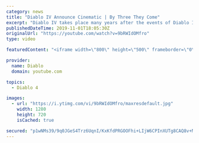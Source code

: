 ```yaml
---
category: news
title: "Diablo IV Announce Cinematic | By Three They Come"
excerpt: "Diablo IV takes place many years after the events of Diablo III, after millions have been slaughtered by the actions of the High Heavens and Burning Hells alike."
publishedDateTime: 2019-11-01T18:05:30Z
originalUrl: "https://youtube.com/watch?v=9bRWIdOMfro"
type: video

featuredContent: "<iframe width=\"800\" height=\"500\" frameborder=\"0\" src=\"https://www.youtube.com/embed/9bRWIdOMfro\" allow=\"accelerometer; autoplay; encrypted-media; gyroscope; picture-in-picture\" allowfullscreen></iframe>"

provider:
  name: Diablo
  domain: youtube.com

topics:
  - Diablo 4

images:
  - url: "https://i.ytimg.com/vi/9bRWIdOMfro/maxresdefault.jpg"
    width: 1280
    height: 720
    isCached: true

secured: "p1wNMs39/9q0JGeS4Trz6UqnI/KxKfdPRGOOFhi+LIjW6CPInXUTg8CAQ8v+MFlGs0jywH3G2vtvq023SRKfWRJIvJcU6OCLYZPIUwREk+6k6rxDx+NtbIQwLKkqbFS7fB+WuOJlPwtr+arUauAwRH1UOXlI9B/dPh8vcvBSJhwB54skKct5hkl1xyTZ9wlS8bN1rPyijneA6qG5C8MkcrrQnupetZYzdnX/UD1/hEIIR1lWyAlzwNehfZt2KQ217vxAbC+EEyVU9Lo0EXR2S6OJU3mkNKvQ1xV2BaCyYpfA/85odhHpmrcA+0kMfMPAnFh4r1P6gZmLu5pCEdeaxkkN9tk5A/dJJaNNEbUrSKbZEfTRCukZF9prH1nARnk5yWn1f6YRaSTN3Au0Q1ETNnPL/Tk0DnfeAePTstqMm2gTUIERCQoaSdDc6rtpKCQ1;GKe4n0o7C5s4WO0ZtUGRkg=="
---
```


